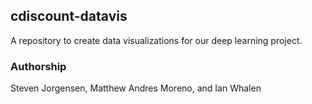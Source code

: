 ## cdiscount-datavis

A repository to create data visualizations for our deep learning project.

### Authorship

Steven Jorgensen, Matthew Andres Moreno, and Ian Whalen
